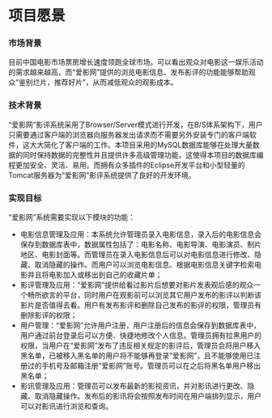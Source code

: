 # 项目愿景

### 市场背景

目前中国电影市场票房增长速度领跑全球市场。可以看出观众对电影这一娱乐活动的需求越来越高，而“爱影网”提供的浏览电影信息、发布影评的功能能够帮助观众“鉴别烂片，推荐好片”，从而减低观众的观影成本。

### 技术背景

“爱影网”影评系统采用了Browser/Server模式进行开发，在B/S体系架构下，用户只需要通过客户端的浏览器向服务器发出请求而不需要另外安装专门的客户端软件，这大大简化了客户端的工作。本项目采用的MySQL数据库能够在处理大量数据的同时保持数据的完整性并且提供许多高级管理功能，这使得本项目的数据库编程更加安全、灵活、易用。而拥有众多插件的Eclipse开发平台和小型轻量的Tomcat服务器为“爱影网”影评系统提供了良好的开发环境。

### 实现目标

“爱影网”系统需要实现以下模块的功能：

- 电影信息管理及应用：本系统允许管理员录入电影信息，录入后的电影信息会保存到数据库表中，数据属性包括了：电影名称、电影导演、电影演员、制片地区、电影封面等。而管理员在录入电影信息后可以对电影信息进行修改、隐藏、取消隐藏的操作。而用户可以浏览电影信息、根据电影信息关键字检索电影并且将电影加入或移出到自己的收藏片单；
- 影评管理及应用：“爱影网”提供给看过影片后想要对影片发表观后感的观众一个畅所欲言的平台，同时用户在观影前可以浏览其它用户发布的影评以判断该影片是否值得去看。用户有发布影评和删除自己发布的影评的权限，管理员有删除影评的权限；
- 用户管理：“爱影网”允许用户注册，用户注册后的信息会保存到数据库表中，用户通过前台登录后可以方便、快捷地修改个人信息。管理员拥有拉黑用户的权限，当用户在“爱影网”发布了违反相关规定的影评后，管理员会将用户移入黑名单，已被移入黑名单的用户将不能够再登录“爱影网”，且不能够使用已注册过的手机号及邮箱注册“爱影网”账号。管理员可以在之后将黑名单用户移出黑名单；
- 影讯管理及应用：管理员可以发布最新的影视资讯，并对影讯进行更改、隐藏、取消隐藏操作。发布后的影讯将会按照发布时间在用户端排列显示，用户可以对影讯进行浏览和查询。
